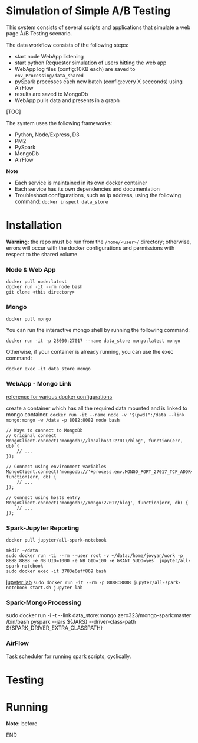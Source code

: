 


# Simulation of Simple A/B Testing

This system consists of several scripts and applications that simulate a web page A/B Testing scenario.

The data workflow consists of the following steps:

* start node WebApp listening
* start python Requestor simulation of users hitting the web app
* WebApp log files (config:10KB each) are saved to `env_Processing/data_shared` 
* pySpark processes each new batch (config:every X secconds) using AirFlow
* results are saved to MongoDb
* WebApp pulls data and presents in a graph

[TOC]


The system uses the following frameworks:

* Python, Node/Express, D3
* PM2
* PySpark
* MongoDb
* AirFlow


__Note__

* Each service is maintained in its own docker container
* Each service has its own dependencies and documentation
* Troubleshoot configurations, such as ip address, using the following command: `docker inspect data_store`




# Installation

__Warning:__ the repo must be run from the `/home/<user>/` directory; otherwise, errors will occur with the docker configurations and permissions with respect to the shared volume.


### Node & Web App
```
docker pull node:latest
docker run -it --rm node bash
git clone <this directory>
```


### Mongo

[](https://hub.docker.com/r/library/mongo/)

`docker pull mongo`

You can run the interactive mongo shell by running the following command:

`docker run -it -p 28000:27017 --name data_store mongo:latest mongo`

Otherwise, if your container is already running, you can use the exec command:

`docker exec -it data_store mongo`



### WebApp - Mongo Link

[reference for various docker configurations](http://www.ifdattic.com/how-to-mongodb-nodejs-docker/)

create a container which has all the required data mounted and is linked to mongo container. 
`docker run -it --name node -v "$(pwd)":/data --link mongo:mongo -w /data -p 8082:8082 node bash`

```
// Ways to connect to MongoDb
// Original connect
MongoClient.connect('mongodb://localhost:27017/blog', function(err, db) {
    // ...
});

// Connect using environment variables
MongoClient.connect('mongodb://'+process.env.MONGO_PORT_27017_TCP_ADDR+':'+process.env.MONGO_PORT_27017_TCP_PORT+'/blog', function(err, db) {
    // ...
});

// Connect using hosts entry
MongoClient.connect('mongodb://mongo:27017/blog', function(err, db) {
    // ...
});

```



### Spark-Jupyter Reporting

[](https://hub.docker.com/r/jupyter/all-spark-notebook/)

`docker pull jupyter/all-spark-notebook`

```
mkdir ~/data
sudo docker run -ti --rm --user root -v ~/data:/home/jovyan/work -p 8888:8888 -e NB_UID=1000 -e NB_GID=100 -e GRANT_SUDO=yes  jupyter/all-spark-notebook
sudo docker exec -it 3783e6eff869 bash
```

[jupyter lab]()
`sudo docker run -it --rm -p 8888:8888 jupyter/all-spark-notebook start.sh jupyter lab`



### Spark-Mongo Processing

sudo docker run -i -t --link data_store:mongo zero323/mongo-spark:master /bin/bash
pyspark --jars ${JARS} --driver-class-path ${SPARK_DRIVER_EXTRA_CLASSPATH}




### AirFlow

Task scheduler for running spark scripts, cyclically.


# Testing


# Running

__Note:__ before 




END
